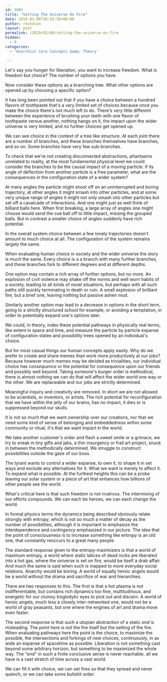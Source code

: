 ```yaml
---
id: 1001 
title: "Setting The Universe On Fire"
date: 2019-02-06T18:16:50+00:00
author: rechelon
layout: post
permalink: /2019/02/06/setting-the-universe-on-fire
hidden:
  - 0
categories:
  - 'Anarchist Core Concepts &amp; Theory'

---
```


Let's say you hunger for liberation, you want to increase freedom. What is freedom but choice? The number of options you have.

Now consider these options as a branching tree. What other options are opened up by choosing a specific option?

It has long been pointed out that if you have a choice between a hundred flavors of toothpaste that's a very limited set of choices because once you make the choice there's not much left to do. There's very little different between the experience of brushing your teeth with one flavor of toothpaste versus another, nothing hangs on it, the impact upon the wider universe is very limited, and no further choices get opened up.

We can see choice in the context of a tree like structure. At each joint there are a number of branches, and these branches themselves have branches, and so on. Some branches have very few sub-branches.

To check that we're not creating disconnected abstractions, phantasms unrelated to reality, at the most fundamental physical level we could consider the branches to be the causal impact of a moving particle. If its angle of deflection from another particle is a free parameter, what are the consequences in the configuration state of a wider system?

At many angles the particle might shoot off on an uninterrupted and boring trajectory, at other angles it might smash into other particles, and at some very unique range of angles it might not only smash into other particles but set off a cavalcade of interactions. And one might just as well think of billiard balls here. When first breaking, a large array of angles one might choose would send the cue ball off to little impact, missing the grouped balls. But in contrast a smaller choice of angles suddenly have rich potential.

In the overall system choice between a few lonely trajectories doesn't amount to much choice at all. The configuration of the system remains largely the same.

When evaluating human choice in society and the wider universe the story is much the same. Every choice is a a branch with many further branches, and these branches fork to different degrees and at different depths.

One option may contain a rich array of further options, but no more. An explosion of civil violence may shake off the norms and well worn habits of a society, leading to all kinds of novel situations, but perhaps with all such paths still quickly terminating in death or ruin. A small explosion of brilliant fire, but a brief one, leaving nothing but passive ashen mud.

Similarly another option may lead to a decrease in options in the short term, going to a strictly structured school for example, or avoiding a temptation, in order to potentially expand one's options later.

We could, in theory, index these potential pathways in physically real terms, like extent in space and time, and measure the particle by particle expanse of configuration states and possibility trees opened by an individual's choice.

But for most casual things our human concepts apply easily. Why do we prefer to create and share memes than work more productively at our jobs? Because however much memes may be derided as trivialities, our individual choice has *consequence* or the potential for consequence upon our friends and possibly well beyond. Taking someone's burger order is methodical, there is almost nothing we can do that will affect the wider world one way or the other. We are replaceable and our jobs are strictly determined.

Meaningful inquiry and creativity are removed. In short we are not allowed to be scientists, or inventors, or artists. The rich potential for reconfiguration that we have within the jelly of our brains, has no impact, it dies or is suppressed beyond our skulls.

It is not so much that we want ownership over our creations, nor that we need some kind of sense of belonging and embeddedness within some community or ritual, it's that we want impact in the world.

We take another customer's order and flash a sweet smile or a grimace, we try to sneak in tiny gifts and jabs, a thin insurgency or frail art project, snuck in between the methodically determined. We struggle to construct possibilities outside the gaze of our boss.

The tyrant wants to control a wider expanse, to own it, to shape it in set ways and exclude any alternatives for it. What we want is merely to affect it. To expand what is possible. At the furthest heights this can be a probe leaving our solar system or a piece of art that enhances how billions of other people see the world. 

What's critical here is that such freedom is not rivalrous. The intermixing of our efforts compounds. We can each be heroes, we can each change the world.

In formal physics terms the dynamics being described obviously relate strongly with entropy, which is not so much a matter of decay as the number of possibilities, although it is important to emphasize the interdependence and *contingency* emphasized in our picture. The idea that the point of consciousness is to increase something like entropy is an old one, that constantly reoccurs to a great many people.

The standard response given to the entropy-maximizers is that a world of maximum entropy, a world where static latices of dead rocks are liberated into a hot gas, where the universe is set on fire, would be itself a drab affair. And much the same is said when such is mapped to more everyday social relations. Anarchy would be boring. A world of equally heroic angels would be a world without the drama and sacrifice of war and hierarchies.

There are two responses to this. The first is that a hot plasma is not indifferentiable, but contains rich dynamics too fine, multitudinous, and energetic for our clumsy troglodytic eyes to pick out and discern. A world of heroic angels, much less a closely inter-networked one, would not be a world of gray peasants, but one where the engines of art and drama move even faster.

The second response is that such a utopian abstraction of a static *end* is misleading. The point here is not the fire itself but the setting of the fire. When evaluating pathways here the point is the choice, to maximize the possible, the intersections and forkings of new choices, continuously, in as wide an expanse of spacetime as possible. Liberation is not something cast beyond some arbitrary horizon, but something to be maximized the whole way. The "end" in such a finite conclusive sense is never reachable, all we have is a vast stretch of time across a vast world.

We can fill it with choice, we can set fires so that they spread and never quench, or we can take some bullshit order.

